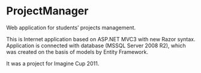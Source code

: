 ProjectManager
==============

Web application for students’ projects management.

This is Internet application based on ASP.NET MVC3 with new Razor syntax. Application is connected with database (MSSQL Server 2008 R2), which was created on the basis of models by Entity Framework.

It was a project for Imagine Cup 2011.
